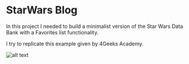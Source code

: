 # StarWars Blog

In this project I needed to build a minimalist version of the Star Wars Data Bank with a Favorites list functionality.

I try to replicate this example given by 4Geeks Academy.

![alt text](https://raw.githubusercontent.com/breatheco-de/exercise-starwars-blog-reading-list/master/preview.gif)